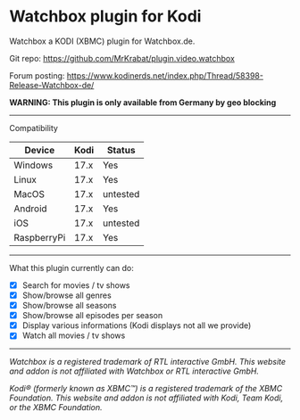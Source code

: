 # Watchbox plugin for Kodi

Watchbox a KODI (XBMC) plugin for Watchbox.de.

Git repo: https://github.com/MrKrabat/plugin.video.watchbox

Forum posting: https://www.kodinerds.net/index.php/Thread/58398-Release-Watchbox-de/

**WARNING: This plugin is only available from Germany by geo blocking**
***

Compatibility

| Device  | Kodi | Status |
| ------------- | ------------- | ------------- |
| Windows | 17.x  | Yes  |
| Linux | 17.x  | Yes  |
| MacOS | 17.x  | untested  |
| Android | 17.x  | Yes  |
| iOS | 17.x  | untested  |
| RaspberryPi | 17.x  | Yes  |
***

What this plugin currently can do:
- [x] Search for movies / tv shows
- [x] Show/browse all genres
- [x] Show/browse all seasons
- [x] Show/browse all episodes per season
- [x] Display various informations (Kodi displays not all we provide)
- [x] Watch all movies / tv shows
***

_Watchbox is a registered trademark of RTL interactive GmbH.
This website and addon is not affiliated with Watchbox or RTL interactive GmbH._

_Kodi® (formerly known as XBMC™) is a registered trademark of the XBMC Foundation.
This website and addon is not affiliated with Kodi, Team Kodi, or the XBMC Foundation._